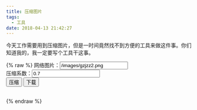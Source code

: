 ```yaml
---
title: 压缩图片
tags:
  - 工具
date: 2018-04-13 21:42:27
---
```



今天工作需要用到压缩图片，但是一时间竟然找不到方便的工具来做这件事。你们知道我的，我一定要写个工具干这事。
<!-- more --><!-- toc -->


{% raw %}
网络图片：<input id="url" value="/images/gzjzz2.png"/>
<br/>
压缩系数：<input type="text" id="quality" value="0.7">
<br/>
<button id="comp" onClick="compression()">压缩</button>
<button id="download" onClick="download()">下载</button>
<br/>
<span id='fs'></span>
<br/>
<img id="preview" width="200"/>
<script type="text/javascript" src="/js/lrz.bundle.js"></script>
<script>
//定义一个立即执行的函数
compression()
function compression(){
    var url = document.getElementById('url').value;
    var q = document.getElementById('quality').value;
    q = parseFloat(q)
    console.log(q);
    console.log(url);
    lrz(url, {quality:q})
        .then(function (rst) {
                // 处理成功会执行
                var imgDoc = document.getElementById('preview');
                imgDoc.src = rst.base64
                var fs = rst.fileLen / Math.pow(1024, 1)
                fs = Math.floor(fs)
                document.getElementById('fs').innerHTML = '压缩后大约：' + fs + 'KB'

                })
    .catch(function (err){
            // 处理失败会执行
            console.log(res);
            })
    .always(function () {
            // 不管是成功失败，都会执行
            });
}
function download(){
    var imgDoc = document.getElementById('preview');
    var url = imgDoc.src.replace(/^data:image\/[^;]+/, 'data:image/octet-stream');
    window.open(url);
}
</script>
{% endraw %}
